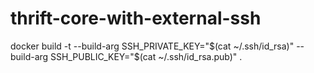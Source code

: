 # thrift-core-with-external-ssh

docker build -t <tag> --build-arg SSH_PRIVATE_KEY="$(cat ~/.ssh/id_rsa)" --build-arg SSH_PUBLIC_KEY="$(cat ~/.ssh/id_rsa.pub)" .
